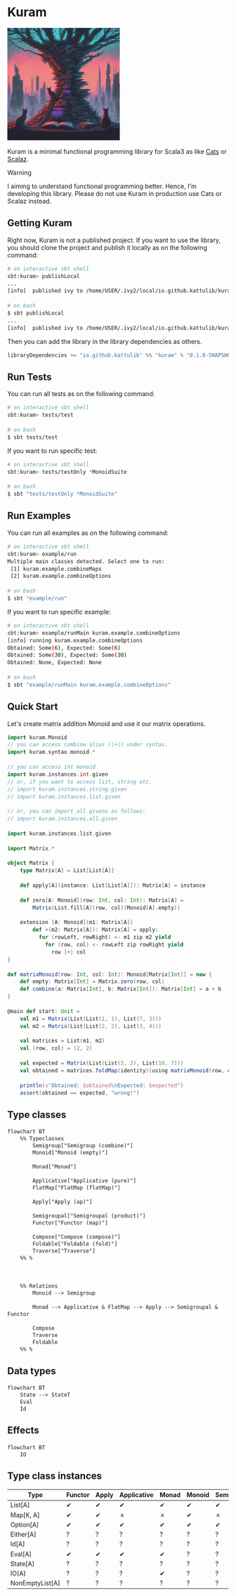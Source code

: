 # Kuram

<p>
    <img src="/docs/icon.jpeg" width="256" height="256" />
</p>

Kuram is a minimal functional programming library for Scala3
as like [Cats](https://github.com/typelevel/cats) or [Scalaz](https://github.com/scalaz/scalaz).

> [!WARNING]
> I aiming to understand functional programming better. Hence, I'm developing this library. 
Please do not use Kuram in production use Cats or Scalaz instead.

## Getting Kuram
Right now, Kuram is not a published project. If you want to use the library,
you should clone the project and publish it locally as on the following command:
```bash
# on interactive sbt shell
sbt:kuram> publishLocal
...
[info]  published ivy to /home/USER/.ivy2/local/io.github.kattulib/kuram_3/0.1.0-SNAPSHOT

# on bash
$ sbt publishLocal
...
[info]  published ivy to /home/USER/.ivy2/local/io.github.kattulib/kuram_3/0.1.0-SNAPSHOT
```

Then you can add the library in the library dependencies as others.
```scala
libraryDependencies += "io.github.kattulib" %% "kuram" % "0.1.0-SNAPSHOT"
```

## Run Tests
You can run all tests as on the following command:
```bash
# on interactive sbt shell
sbt:kuram> tests/test

# on bash
$ sbt tests/test
```

If you want to run specific test:
```bash
# on interactive sbt shell
sbt:kuram> tests/testOnly *MonoidSuite

# on bash
$ sbt "tests/testOnly *MonoidSuite"
```

## Run Examples
You can run all examples as on the following command:
```bash
# on interactive sbt shell
sbt:kuram> example/run
Multiple main classes detected. Select one to run:
 [1] kuram.example.combineMaps
 [2] kuram.example.combineOptions

# on bash
$ sbt "example/run"
```

If you want to run specific example:
```bash
# on interactive sbt shell
sbt:kuram> example/runMain kuram.example.combineOptions
[info] running kuram.example.combineOptions
Obtained: Some(6), Expected: Some(6)
Obtained: Some(30), Expected: Some(30)
Obtained: None, Expected: None

# on bash
$ sbt "example/runMain kuram.example.combineOptions"
```

## Quick Start
Let's create matrix addition Monoid and use it our matrix operations.

```scala
import kuram.Monoid
// you can access combine alias (|+|) under syntax.
import kuram.syntax.monoid.*

// you can access int monoid
import kuram.instances.int.given
// or, if you want to access list, string etc.
// import kuram.instances.string.given
// import kuram.instances.list.given

// or, you can import all givens as follows:
// import kuram.instances.all.given

import kuram.instances.list.given

import Matrix.*

object Matrix {
    type Matrix[A] = List[List[A]]
    
    def apply[A](instance: List[List[A]]): Matrix[A] = instance

    def zero[A: Monoid](row: Int, col: Int): Matrix[A] =
        Matrix(List.fill[A](row, col)(Monoid[A].empty))

    extension [A: Monoid](m1: Matrix[A])
        def +(m2: Matrix[A]): Matrix[A] = apply:
          for (rowLeft, rowRight) <- m1 zip m2 yield
            for (row, col) <- rowLeft zip rowRight yield
              row |+| col
}

def matrixMonoid(row: Int, col: Int): Monoid[Matrix[Int]] = new {
    def empty: Matrix[Int] = Matrix.zero(row, col)
    def combine(a: Matrix[Int], b: Matrix[Int]): Matrix[Int] = a + b
}

@main def start: Unit = 
    val m1 = Matrix(List(List(1, 1), List(7, 3)))
    val m2 = Matrix(List(List(2, 2), List(3, 4)))

    val matrices = List(m1, m2)
    val (row, col) = (2, 2)

    val expected = Matrix(List(List(3, 3), List(10, 7)))
    val obtained = matrices.foldMap(identity)(using matrixMonoid(row, col))

    println(s"Obtained: $obtained\nExpected: $expected")
    assert(obtained == expected, "wrong!")
```

## Type classes
```mermaid
flowchart BT
    %% Typeclasses
        Semigroup["Semigroup (combine)"]
        Monoid["Monoid (empty)"]

        Monad["Monad"]

        Applicative["Applicative (pure)"]
        FlatMap["FlatMap (flatMap)"]

        Apply["Apply (ap)"]

        Semigroupal["Semigroupal (product)"]
        Functor["Functor (map)"]

        Compose["Compose (compose)"]
        Foldable["Foldable (fold)"]
        Traverse["Traverse"]
    %% %



    %% Relations
        Monoid --> Semigroup

        Monad --> Applicative & FlatMap --> Apply --> Semigroupal & Functor

        Compose
        Traverse
        Foldable
    %% %
```

## Data types
```mermaid
flowchart BT
    State --> StateT
    Eval
    Id
```

## Effects
```mermaid
flowchart BT
    IO
```

## Type class instances

| Type              | Functor | Apply    | Applicative | Monad      | Monoid     | Semigroup  | Foldable | FlatMap |
| ----------------- | ------- | -------- | ----------- | ---------- | ---------- | ---------- | -------- | ------- |
| List[A]           | ✔       | ✔        | ✔           | ✔          | ✔          | ✔          | ✔        | ✔       |
| Map[K, A]         | ✔       | ✔        | ✗           | ✗          | ✔          | ✗          | ?        | ✔       |
| Option[A]         | ✔       | ✔        | ✔           | ✔          | ✔          | ✔          | ?        | ✔       |
| Either[A]         | ?       | ?        | ?           | ?          | ?          | ?          | ?        | ?       |
| Id[A]             | ?       | ?        | ?           | ?          | ?          | ?          | ?        | ?       |
| Eval[A]           | ✔       | ✔        | ✔           | ✔          | ?          | ?          | ?        | ✔       |
| State[A]          | ?       | ?        | ?           | ?          | ?          | ?          | ?        | ?       |
| IO[A]             | ?       | ?        | ?           | ✔          | ?          | ?          | ?        | ?       |
| NonEmptyList[A]   | ?       | ?        | ?           | ?          | ?          | ?          | ?        | ?       |
